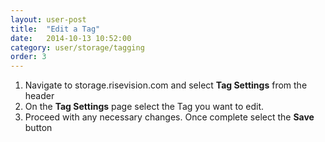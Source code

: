 ```yaml
---
layout: user-post
title:  "Edit a Tag"
date:   2014-10-13 10:52:00
category: user/storage/tagging
order: 3
---
```




1. Navigate to storage.risevision.com and select **Tag Settings** from the header
2. On the **Tag Settings** page select the Tag you want to edit. 
3. Proceed with any necessary changes. Once complete select the **Save** button